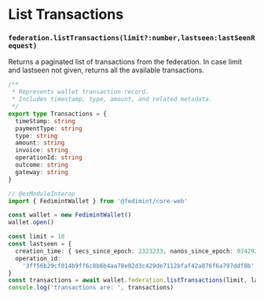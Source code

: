 # List Transactions

### `federation.listTransactions(limit?:number,lastseen:lastSeenRequest)`

Returns a paginated list of transactions from the federation. In case limit and lastseen not given, returns all the available transactions.

```ts twoslash
/**
 * Represents wallet transaction record.
 * Includes timestamp, type, amount, and related metadata.
 */
export type Transactions = {
  timeStamp: string
  paymentType: string
  type: string
  amount: string
  invoice: string
  operationId: string
  outcome: string
  gateway: string
}
```

```ts twoslash
// @esModuleInterop
import { FedimintWallet } from '@fedimint/core-web'

const wallet = new FedimintWallet()
wallet.open()

const limit = 10
const lastseen = {
  creation_time: { secs_since_epoch: 2323233, nanos_since_epoch: 93429234 },
  operation_id:
    '3ff56b29cf014b9ff6c8b6b4aa78e02d3c429de7112bfaf42a876f6a797ddf8b',
}
const transactions = await wallet.federation.listTransactions(limit, lastseen)
console.log('transactions are: ', transactions)
```
